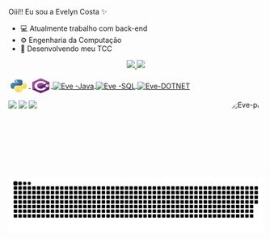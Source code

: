 Oiii!! Eu sou a Evelyn Costa ✨

- 💻 Atualmente trabalho com back-end
- ⚙  Engenharia da Computação
- 📖 Desenvolvendo meu TCC


<div align="center">
  <a href="https://github.com/evelyncos">
  <img height="130em" src="https://github-readme-stats.vercel.app/api?username=evelyncos&show_icons=true&theme=bear&include_all_commits=true&count_private=true"/>
  <img height="130em" src="https://github-readme-stats.vercel.app/api/top-langs/?username=evelyncos&layout=compact&langs_count=7&theme=bear"/>
</div>

<div style="display: inline_block"><br>
 <img align="center" alt="Rafa-Python" height="30" width="40" src="https://raw.githubusercontent.com/devicons/devicon/master/icons/python/python-original.svg">
 <img align="center" alt="Rafa-Csharp" height="30" width="40" src="https://raw.githubusercontent.com/devicons/devicon/master/icons/csharp/csharp-original.svg">
<img align="center" alt="Eve -Java" height="30" width="40"  src="https://cdn.jsdelivr.net/gh/devicons/devicon/icons/java/java-original.svg" />
<img align="center" alt="Eve -SQL" height="30" width="40"  src="https://cdn.jsdelivr.net/gh/devicons/devicon/icons/mysql/mysql-original.svg" />
<img align="center" alt="Eve-DOTNET" height="30" width="40"  src="https://cdn.jsdelivr.net/gh/devicons/devicon/icons/dotnetcore/dotnetcore-original.svg" />

          
<img align="right" alt="Eve-pic" height="150" style="border-radius:50px;" 
src="https://media.discordapp.net/attachments/982076732037300256/982079951689900043/1.png?width=406&height=406">
</div>


<div> 
  <a href="https://instagram.com/evelyncos" target="_blank"><img src="https://img.shields.io/badge/-Instagram-%23E4405F?style=for-the-badge&logo=instagram&logoColor=white" target="_blank"></a>
  <a href = "mailto:evelynengcomp@gmail.com"><img src="https://img.shields.io/badge/-Gmail-%23333?style=for-the-badge&logo=gmail&logoColor=white" target="_blank"></a>
  <a href="https://www.linkedin.com/in/evelyn-costa-15052a230" target="_blank"><img src="https://img.shields.io/badge/-LinkedIn-%230077B5?style=for-the-badge&logo=linkedin&logoColor=white" target="_blank"></a> 


  ![Snake animation](https://github.com/evelyncos/evelyncos/blob/output/github-contribution-grid-snake.svg)
 
</div>







